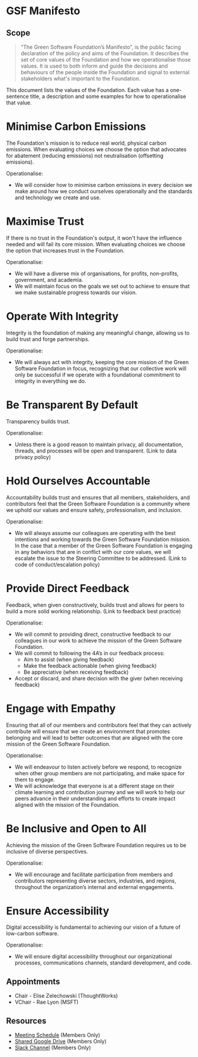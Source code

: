 # GSF Manifesto

## Scope

>“The Green Software Foundation’s Manifesto”, is the public facing declaration of the policy and aims of the Foundation. It describes the set of core values of the Foundation and how we operationalise those values. It is used to both inform and guide the decisions and behaviours of the people inside the Foundation and signal to external stakeholders what's important to the Foundation.

This document lists the values of the Foundation. Each value has a one-sentence title, a description and some examples for how to operationalise that value.

# Minimise Carbon Emissions 
The Foundation's mission is to reduce real world, physical carbon emissions. When evaluating choices we choose the option that advocates for abatement (reducing emissions) not neutralisation (offsetting emissions).

Operationalise: 
- We will consider how to minimise carbon emissions in every decision we make around how we conduct ourselves operationally and the standards and technology we create and use.

# Maximise Trust
If there is no trust in the Foundation's output, it won't have the influence needed and will fail its core mission. When evaluating choices we choose the option that increases trust in the Foundation.

Operationalise: 
- We will have a diverse mix of organisations, for profits, non-profits, government, and academia.
- We will maintain focus on the goals we set out to achieve to ensure that we make sustainable progress towards our vision. 

# Operate With Integrity 
Integrity is the foundation of making any meaningful change, allowing us to build trust and forge partnerships. 

Operationalise: 
- We will always act with integrity, keeping the core mission of the Green Software Foundation in focus, recognizing that our collective work will only be successful if we operate with a foundational commitment to integrity in everything we do.

# Be Transparent By Default
Transparency builds trust. 

Operationalise:
- Unless there is a good reason to maintain privacy, all documentation, threads, and processes will be open and transparent. (Link to data privacy policy)

# Hold Ourselves Accountable
Accountability builds trust and ensures that all members, stakeholders, and contributors feel that the Green Software Foundation is a community where we uphold our values and ensure safety, professionalism, and inclusion. 

Operationalise:
- We will always assume our colleagues are operating with the best intentions and working towards the Green Software Foundation mission.  In the case that a member of the Green Software Foundation is engaging in any behaviors that are in conflict with our core values, we will escalate the issue to the Steering Committee to be addressed. (Link to code of conduct/escalation policy)

# Provide Direct Feedback
Feedback, when given constructively, builds trust and allows for peers to build a more solid working relationship.  (Link to feedback best practice)

Operationalise: 
- We will commit to providing direct, constructive feedback to our colleagues in our work to achieve the mission of the Green Software Foundation.
- We will commit to following the 4A’s in our feedback process: 
  - Aim to assist (when giving feedback)  
  - Make the feedback actionable (when giving feedback) 
  - Be appreciative (when receiving feedback) 
- Accept or discard, and share decision with the giver (when receiving feedback) 

# Engage with Empathy 
Ensuring that all of our members and contributors feel that they can actively contribute will ensure that we create an environment that promotes belonging and will lead to better outcomes that are aligned with the core mission of the Green Software Foundation. 

Operationalise: 
- We will endeavour to listen actively before we respond, to recognize when other group members are not participating, and make space for them to engage.
- We will acknowledge that everyone is at a different stage on their climate learning and contribution journey and we will work to help our peers advance in their understanding and efforts to create impact aligned with the mission of the Foundation.

# Be Inclusive and Open to All
Achieving the mission of the Green Software Foundation requires us to be inclusive of diverse perspectives.  

Operationalise: 
- We will encourage and facilitate participation from members and contributors representing diverse sectors, industries, and regions, throughout the organization’s internal and external engagements.

# Ensure Accessibility
Digital accessibility is fundamental to achieving our vision of a future of low-carbon software. 

Operationalise: 
- We will ensure digital accessibility throughout our organizational processes, communications channels, standard development, and code.


## Appointments 
- Chair - Elise Zelechowski (ThoughtWorks)
- VChair - Rae Lyon (MSFT)

## Resources

* [Meeting Schedule](https://lists.greensoftware.io/g/community/calendar) (Members Only)
* [Shared Google Drive](https://drive.google.com/drive/u/3/folders/1lPxOl0P0dn90XWXba6ML0P0a-DzHWXdp) (Members Only)
* [Slack Channel](https://greensoftware-zzk1035.slack.com/archives/C024T09EJSF) (Members Only)
